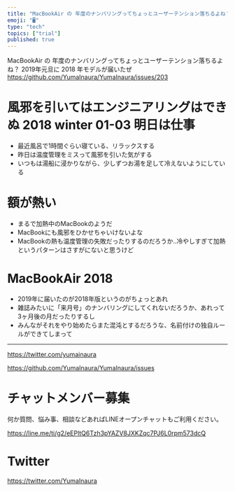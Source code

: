 ```yaml
---
title: "MacBookAir の 年度のナンバリングってちょっとユーザーテンション落ちるよね？ 2019年元旦に 2018 年モデルが届いたぜ"
emoji: "🖥"
type: "tech"
topics: ["trial"]
published: true
---
```


MacBookAir の 年度のナンバリングってちょっとユーザーテンション落ちるよね？ 2019年元旦に 2018 年モデルが届いたぜ
https://github.com/YumaInaura/YumaInaura/issues/203

# 風邪を引いてはエンジニアリングはできぬ 2018 winter 01-03 明日は仕事

- 最近風呂で1時間ぐらい寝ている、リラックスする
- 昨日は温度管理をミスって風邪を引いた気がする
- いつもは湯船に浸かりながら、少しずつお湯を足して冷えないようにしている

# 額が熱い

- まるで加熱中のMacBookのようだ
- MacBookにも風邪をひかせちゃいけないよな
- MacBookの熱も温度管理の失敗だったりするのだろうか‥冷やしすぎて加熱というパターンはさすがにないと思うけど

# MacBookAir 2018 

- 2019年に届いたのが2018年版というのがちょっとあれ
- 雑誌みたいに「来月号」のナンバリングにしてくれないだろうか、あれって3ヶ月後の月だったりするし
- みんながそれをやり始めたらまた混沌とするだろうな、名前付けの独自ルールができてしまって


---

https://twitter.com/yumainaura

https://github.com/YumaInaura/YumaInaura/issues










<!-- Update From Qiita API -->

# チャットメンバー募集


何か質問、悩み事、相談などあればLINEオープンチャットもご利用ください。

https://line.me/ti/g2/eEPltQ6Tzh3pYAZV8JXKZqc7PJ6L0rpm573dcQ





# Twitter


https://twitter.com/YumaInaura


<!-- Update From Qiita API -->


